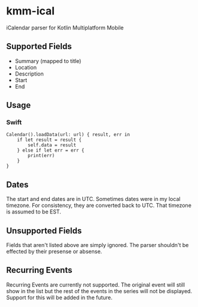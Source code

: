 # kmm-ical
iCalendar parser for Kotlin Multiplatform Mobile 

## Supported Fields
- Summary (mapped to title)
- Location
- Description
- Start
- End

## Usage

### Swift
```
Calendar().loadData(url: url) { result, err in
    if let result = result {
        self.data = result
    } else if let err = err {
        print(err)
    }
}
```

## Dates
The start and end dates are in UTC. Sometimes dates were in my local timezone. For consistency, they are converted back to UTC. That timezone is assumed to be EST.

## Unsupported Fields
Fields that aren't listed above are simply ignored. The parser shouldn't be effected by their presense or absense.

## Recurring Events
Recurring Events are currently not supported. The original event will still show in the list but the rest of the events in the series will not be displayed. Support for this will be added in the future.
